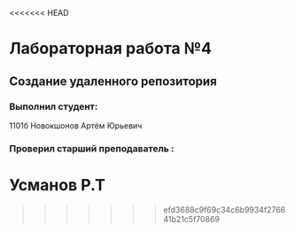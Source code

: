 <<<<<<< HEAD
# Лабораторная работа №4

## Создание удаленного репозитория 

### Выполнил студент:
1101б
Новокшонов Артём Юрьевич

### Проверил старший преподаватель :

Усманов Р.Т
=======

>>>>>>> efd3688c9f69c34c6b9934f276641b21c5f70869
